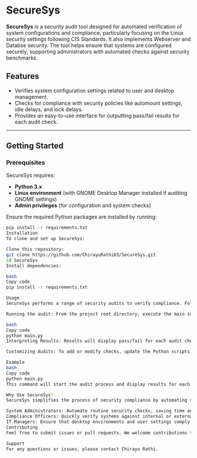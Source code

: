 # SecureSys

**SecureSys** is a security audit tool designed for automated verification of system configurations and compliance, particularly focusing on the Linux security settings following CIS Standards. It also implements Webserver and Databse security. The tool helps ensure that systems are configured securely, supporting administrators with automated checks against security benchmarks.

## Features

- Verifies system configuration settings related to user and desktop management.
- Checks for compliance with security policies like automount settings, idle delays, and lock delays.
- Provides an easy-to-use interface for outputting pass/fail results for each audit check.

---

## Getting Started

### Prerequisites

SecureSys requires:
- **Python 3.x**
- **Linux environment** (with GNOME Desktop Manager installed if auditing GNOME settings)
- **Admin privileges** (for configuration and system checks)

Ensure the required Python packages are installed by running:

```bash
pip install -r requirements.txt
Installation
To clone and set up SecureSys:

Clone this repository:
git clone https://github.com/ChirayuRathi03/SecureSys.git
cd SecureSys
Install dependencies:

bash
Copy code
pip install -r requirements.txt

Usage
SecureSys performs a range of security audits to verify compliance. Follow these steps to run the tool:

Running the audit: From the project root directory, execute the main script:

bash
Copy code
python main.py
Interpreting Results: Results will display pass/fail for each audit check, with details on any failed configuration.

Customizing Audits: To add or modify checks, update the Python scripts in the modules/ directory.

Example
bash
Copy code
python main.py
This command will start the audit process and display results for each configuration check on the console.

Why Use SecureSys?
SecureSys simplifies the process of security compliance by automating system configuration audits. It is particularly useful for:

System Administrators: Automate routine security checks, saving time and reducing manual errors.
Compliance Officers: Quickly verify systems against internal or external security standards.
IT Managers: Ensure that desktop environments and user settings comply with security policies.
Contributing
Feel free to submit issues or pull requests. We welcome contributions that help improve the tool’s functionality, usability, and compliance coverage.

Support
For any questions or issues, please contact Chirayu Rathi.
